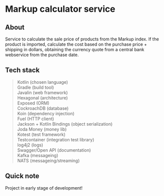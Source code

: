 # Markup calculator service

## About

Service to calculate the sale price of products from the Markup index. If the product is imported, calculate the cost based on the purchase price + shipping in dollars, obtaining the currency quote from a central bank webservice from the purchase date.

## Tech stack
> Kotlin (chosen language)  
> Gradle (build tool)  
> Javalin (web framework)  
> Hexagonal (architecture)  
> Exposed (ORM)  
> CockroachDB (database)  
> Koin (dependency injection)  
> Fuel (HTTP client)  
> Jackson + Kotlin Bindings (object serialization)  
> Joda Money (money lib)  
> Kotest (test framework)  
> Testcontainer (integration test library)  
> log4j2 (logs)  
> Swagger/Open API (documentation)  
> Kafka (messageing)  
> NATS (messageing/streaming)

## Quick note

Project in early stage of development!